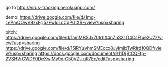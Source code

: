 go to http://virus-tracking.herokuapp.com/


demo: https://drive.google.com/file/d/1mg-LePmQOwV9zxFg5zFwIoLcCgPGIXR-/view?usp=sharing

pitch:
https://drive.google.com/file/d/1amM8SJx70trhX4nZnSX1D4CsFtue2U7z/view?usp=sharing
https://drive.google.com/file/d/15iRYuvhmSMEocx8JyImibTwRIrd10QDf/view?usp=sharing
https://docs.google.com/document/d/11DjBtCQFtp-2VSHVrCWDF0DeXwlMy9drC50VZUqR7Ec/edit?usp=sharing
